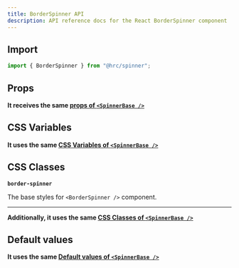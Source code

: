 ```yaml
---
title: BorderSpinner API
description: API reference docs for the React BorderSpinner component
---
```


## Import

```js
import { BorderSpinner } from "@hrc/spinner";
```

## Props

**It receives the same [props of `<SpinnerBase />`](../spinner-base#props)**

## CSS Variables

**It uses the same [CSS Variables of `<SpinnerBase
/>`](../spinner-base#css-variables)**

## CSS Classes

**`border-spinner`**

The base styles for `<BorderSpinner />` component.

---

**Additionally, it uses the same [CSS Classes of `<SpinnerBase
/>`](../spinner-base#css-classes)**

## Default values

**It uses the same [Default values of `<SpinnerBase
/>`](../spinner-base#default-values)**
